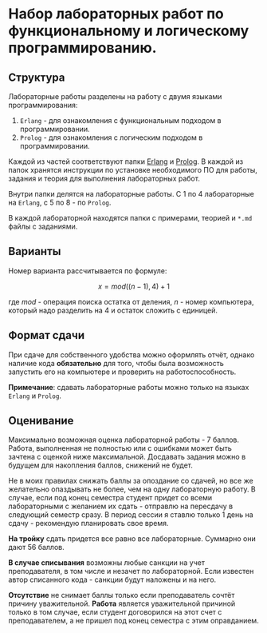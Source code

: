# Набор лабораторных работ по функциональному и логическому программированию.

## Структура

Лабораторные работы разделены на работу с двумя языками программирования:

1. `Erlang` - для ознакомления с функциональным подходом в программировании.
2. `Prolog` - для ознакомления с логическим подходом в программировании.

Каждой из частей соответствуют папки [Erlang](https://github.com/mivafoxy/FaN/tree/main/Erlang) и [Prolog](https://github.com/mivafoxy/FaN/tree/main/Prolog). В каждой из папок хранятся инструкции по установке необходимого ПО для работы, задания и теория для выполнения лабораторных работ.

Внутри папки делятся на лабораторные работы. С 1 по 4 лабораторные на `Erlang`, с 5 по 8 - по `Prolog`.

В каждой лабораторной находятся папки с примерами, теорией и `*.md` файлы с заданиями.

## Варианты

Номер варианта рассчитывается по формуле:

$$ x = mod((n - 1),4) + 1 $$

где $mod$ - операция поиска остатка от деления, $n$ - номер компьютера, который надо разделить на 4 и остаток сложить с единицей.

## Формат сдачи

При сдаче для собственного удобства можно оформлять отчёт, однако наличие кода **обязательно** для того, чтобы была возможность запустить его на компьютере и проверить на работоспособность.

**Примечание**: сдавать лабораторные работы можно только на языках `Erlang` и `Prolog`.

## Оценивание

Максимально возможная оценка лабораторной работы - 7 баллов. Работа, выполненная не полностью или с ошибками может быть зачтена с оценкой ниже максимальной. Досдавать задания можно в будущем для накопления баллов, снижений не будет.

Не в моих правилах снижать баллы за опоздание со сдачей, но все же желательно опаздывать не более, чем на одну лабораторную работу. В случае, если под конец семестра студент придет со всеми лабораторными с желанием их сдать - отправлю на пересдачу в следующий семестр сразу. В период сессии я ставлю только 1 день на сдачу - рекомендую планировать свое время.

**На тройку** сдать придется все равно все лабораторные. Суммарно они дают 56 баллов.

**В случае списывания** возможны любые санкции на учет преподавателя, в том числе и незачет по лабораторной. Если известен автор списанного кода - санкции будут наложены и на него.

**Отсутствие** не снимает баллы только если преподаватель сочтёт причину уважительной. **Работа** является уважительной причиной только в том случае, если студент договорился на этот счет с преподавателем, а не пришел под конец семестра с этим оправданием.
